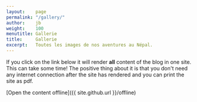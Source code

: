 ```yaml
---
layout:    page
permalink: "/gallery/"
author:    jb
weight:    100
menutitle: Gallerie
title:     Gallerie
excerpt:   Toutes les images de nos aventures au Népal.
---
```



If you click on the link below it will render **all** content of the blog in one site. This can take some time! The positive thing about it is that you don't need any internet connection after the site has rendered and you can print the site as pdf.

[Open the content offline]({{ site.github.url }}/offline)